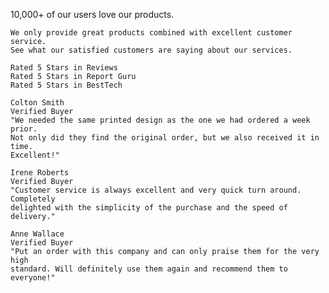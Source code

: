 10,000+ of our users love our products.

    We only provide great products combined with excellent customer service.
    See what our satisfied customers are saying about our services.
    
    Rated 5 Stars in Reviews
    Rated 5 Stars in Report Guru
    Rated 5 Stars in BestTech
    
    Colton Smith 
    Verified Buyer
    "We needed the same printed design as the one we had ordered a week prior.
    Not only did they find the original order, but we also received it in time.
    Excellent!"
    
    Irene Roberts 
    Verified Buyer
    "Customer service is always excellent and very quick turn around. Completely
    delighted with the simplicity of the purchase and the speed of delivery."
    
    Anne Wallace 
    Verified Buyer
    "Put an order with this company and can only praise them for the very high
    standard. Will definitely use them again and recommend them to everyone!"
